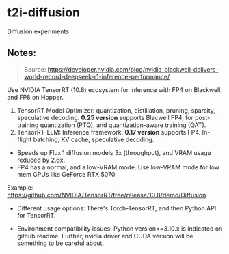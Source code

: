 # t2i-diffusion
Diffusion experiments

## Notes:
> Source: https://developer.nvidia.com/blog/nvidia-blackwell-delivers-world-record-deepseek-r1-inference-performance/

Use NVIDIA TensorRT (10.8) ecosystem for inference with FP4 on Blackwell, and FP8 on Hopper.
1. TensorRT Model Optimizer: quantization, distillation, pruning, sparsity, speculative decoding. **0.25 version** supports Blacwell FP4, for post-training quantization (PTQ), and quantization-aware training (QAT).
2. TensorRT-LLM: Inference framework. **0.17 version** supports FP4. In-flight batching, KV cache, speculative decoding.

* Speeds up Flux.1 diffusion models 3x (throughput), and VRAM usage reduced by 2.6x.
* FP4 has a normal, and a low-VRAM mode. Use low-VRAM mode for low mem GPUs like GeForce RTX 5070.

Example: https://github.com/NVIDIA/TensorRT/tree/release/10.8/demo/Diffusion

* Different usage options: There's Torch-TensorRT, and then Python API for TensorRT.

* Environment compatibility issues: Python version<=3.10.x is indicated on github readme. Further, nvidia driver and CUDA version will be something to be careful about.
